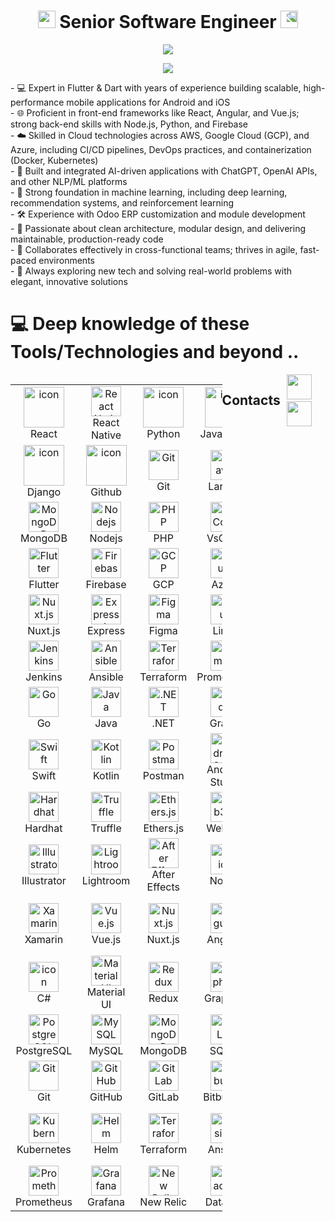 <h1 align="center">
  <img src="https://media.giphy.com/media/hvRJCLFzcasrR4ia7z/giphy.gif" width="28">
  Senior Software Engineer
  <img src="https://media.giphy.com/media/hvRJCLFzcasrR4ia7z/giphy.gif" style="transform: scaleX(-1);" width="28">
</h1>

<p align="center">
  <img src="https://github.com/devmaster116/devmaster116/blob/main/Logo.gif" />
</p>

<p align="center">
  <a href="https://github.com/DenverCoder1/readme-typing-svg">
    <img src="https://readme-typing-svg.herokuapp.com/?lines=Full-Stack%20Developer;7+%2B%20years%20of%20working%20experience;Being%20passionate%20and%20creative&center=true&width=380&height=45">
  </a>
</p>

<div>
- 💻 Expert in Flutter & Dart with years of experience building scalable, high-performance mobile applications for Android and iOS<br/>
- 🌐 Proficient in front-end frameworks like React, Angular, and Vue.js; strong back-end skills with Node.js, Python, and Firebase<br/>
- ☁️ Skilled in Cloud technologies across AWS, Google Cloud (GCP), and Azure, including CI/CD pipelines, DevOps practices, and containerization (Docker, Kubernetes)<br/>
- 🧠 Built and integrated AI-driven applications with ChatGPT, OpenAI APIs, and other NLP/ML platforms<br/>
- 🤖 Strong foundation in machine learning, including deep learning, recommendation systems, and reinforcement learning<br/>
- 🛠️ Experience with Odoo ERP customization and module development<br/>
- 🚀 Passionate about clean architecture, modular design, and delivering maintainable, production-ready code<br/>
- 🧩 Collaborates effectively in cross-functional teams; thrives in agile, fast-paced environments<br/>
- 🎯 Always exploring new tech and solving real-world problems with elegant, innovative solutions<br/>
</div>

# 💻 Deep knowledge of these Tools/Technologies and beyond ..
<div style="display: flex; align-items: flex-start; align: center">
<table align="center">
  <tr>
    <td align="center" width="96">
        <img src="https://techstack-generator.vercel.app/react-icon.svg" alt="icon" width="65" height="65" />
      <br>React
    </td>
    
  <td align="center" width="96">
    <img src="https://cdn.jsdelivr.net/gh/devicons/devicon/icons/react/react-original.svg" width="48" height="48" alt="React Native" />
    <br>React Native
  </td>
    <td align="center" width="96">
      <a href="#macropower-tech">
        <img src="https://techstack-generator.vercel.app/python-icon.svg" alt="icon" width="65" height="65" />
      </a>
      <br>Python
    </td>
    <td align="center" width="96">
        <img src="https://techstack-generator.vercel.app/js-icon.svg" alt="icon" width="65" height="65" />
      <br>JavaScript
    </td>
    <td align="center" width="96">
        <img src="https://techstack-generator.vercel.app/cpp-icon.svg" alt="icon" width="65" height="65" />
      <br>C++
    </td>
    <td align="center" width="96">
        <img src="https://techstack-generator.vercel.app/webpack-icon.svg" alt="icon" width="65" height="65" />
      <br>Webpack
    </td>
    <td align="center" width="96">
        <img src="https://techstack-generator.vercel.app/mysql-icon.svg" alt="icon" width="65" height="65" />
      <br>MySQL
    </td>
    <td align="center" width="96">
        <img src="https://techstack-generator.vercel.app/ts-icon.svg" alt="icon" width="65" height="65" />
      <br>TypeScript
    </td>
    <td align="center" width="96">
        <img src="https://techstack-generator.vercel.app/aws-icon.svg" alt="icon" width="65" height="65" />
      <br>AWS
    </td>
  </tr>
  <tr>
  <td align="center" width="96">
        <img src="https://techstack-generator.vercel.app/django-icon.svg" alt="icon" width="65" height="65" />
      <br>Django
    <td align="center" width="96">
        <img src="https://techstack-generator.vercel.app/github-icon.svg" alt="icon" width="65" height="65" />
      <br>Github
    </td>
    <td align="center" width="96"> 
        <img src="https://user-images.githubusercontent.com/25181517/192108372-f71d70ac-7ae6-4c0d-8395-51d8870c2ef0.png" width="48" height="48" alt="Git" />
      <br>Git
    </td>
    <td align="center"  width="96">
        <img src="https://skillicons.dev/icons?i=laravel" width="48" height="48" alt="Laravel" />
      <br>Laravel
    </td>
    <td align="center"  width="96">
        <img src="https://skillicons.dev/icons?i=html" width="48" height="48" alt="HTML5" />
      <br>HTML5
    </td>
    <td align="center" width="96">
        <img src="https://skillicons.dev/icons?i=css" width="48" height="48" alt="css" />
      <br>CSS
    </td>
    <td align="center"  width="96">
        <img src="https://skillicons.dev/icons?i=bootstrap" width="48" height="48" alt="bootstrap" />
      <br>Bootstrap
    </td>
    <td align="center" width="96">
        <img src="https://skillicons.dev/icons?i=tailwind" width="48" height="48" alt="tailwind" />
      <br>Tailwind
    </td>
    <td align="center" width="96">
        <img src="https://skillicons.dev/icons?i=jquery" width="48" height="48" alt="jQuery" />
      <br>jQuery
    </td>
  </tr>
 <tr>
      <td align="center" width="96">
        <img src="https://skillicons.dev/icons?i=mongodb" width="48" height="48" alt="MongoDB" />
      <br>MongoDB
    </td>
        <td align="center" width="96">
        <img src="https://skillicons.dev/icons?i=nodejs" width="48" height="48" alt="Nodejs" />
      <br>Nodejs
      </td>
      </td>
    <td align="center" width="96">
        <img src="https://skillicons.dev/icons?i=php" width="48" height="48" alt="PHP" />
      <br>PHP
    </td>
            <td align="center" width="96">
        <img src="https://skillicons.dev/icons?i=vscode" width="48" height="48" alt="VsCode" />
      <br>VsCode
    </td>
              <td align="center" width="96">
        <img src="https://skillicons.dev/icons?i=wordpress" width="48" height="48" alt="WordPress" />
      <br>WordPress
    </td>
              <td align="center" width="96">
        <img src="https://skillicons.dev/icons?i=vue" width="48" height="48" alt="Vue" />
      <br>Vue
    </td>
              <td align="center" width="96">
        <img src="https://skillicons.dev/icons?i=sass" width="48" height="48" alt="Sass" />
      <br>Sass
    </td>
              <td align="center" width="96">
        <img src="https://skillicons.dev/icons?i=graphql" width="48" height="48" alt="MySQL" />
      <br>GraphQL
    </td>
    <td align="center" width="96">
        <img src="https://skillicons.dev/icons?i=postgres" width="48" height="48" alt="PostgreSQL" />
      <br>PostgreSQL
    </td>
 </tr>
  <tr>
  <td align="center" width="96">
    <img src="https://skillicons.dev/icons?i=flutter" width="48" height="48" alt="Flutter" />
    <br>Flutter
  </td>
  <td align="center" width="96">
    <img src="https://skillicons.dev/icons?i=firebase" width="48" height="48" alt="Firebase" />
    <br>Firebase
  </td>
  <td align="center" width="96">
    <img src="https://skillicons.dev/icons?i=gcp" width="48" height="48" alt="GCP" />
    <br>GCP
  </td>
  <td align="center" width="96">
    <img src="https://skillicons.dev/icons?i=azure" width="48" height="48" alt="Azure" />
    <br>Azure
  </td>
  <td align="center" width="96">
    <img src="https://skillicons.dev/icons?i=kubernetes" width="48" height="48" alt="Kubernetes" />
    <br>Kubernetes
  </td>
  <td align="center" width="96">
    <img src="https://skillicons.dev/icons?i=docker" width="48" height="48" alt="Docker" />
    <br>Docker
  </td>
  <td align="center" width="96">
    <img src="https://skillicons.dev/icons?i=nestjs" width="48" height="48" alt="NestJS" />
    <br>NestJS
  </td>
  <td align="center" width="96">
    <img src="https://skillicons.dev/icons?i=redux" width="48" height="48" alt="Redux" />
    <br>Redux
  </td>
  <td align="center" width="96">
    <img src="https://skillicons.dev/icons?i=nextjs" width="48" height="48" alt="Next.js" />
    <br>Next.js
  </td>
</tr>

<tr>
  <td align="center" width="96">
    <img src="https://skillicons.dev/icons?i=nuxtjs" width="48" height="48" alt="Nuxt.js" />
    <br>Nuxt.js
  </td>
  <td align="center" width="96">
    <img src="https://skillicons.dev/icons?i=express" width="48" height="48" alt="Express.js" />
    <br>Express
  </td>
  <td align="center" width="96">
    <img src="https://skillicons.dev/icons?i=figma" width="48" height="48" alt="Figma" />
    <br>Figma
  </td>
  <td align="center" width="96">
    <img src="https://skillicons.dev/icons?i=linux" width="48" height="48" alt="Linux" />
    <br>Linux
  </td>
  <td align="center" width="96">
    <img src="https://skillicons.dev/icons?i=bash" width="48" height="48" alt="Bash" />
    <br>Bash
  </td>
  <td align="center" width="96">
    <img src="https://skillicons.dev/icons?i=threejs" width="48" height="48" alt="Three.js" />
    <br>Three.js
  </td>
  <td align="center" width="96">
    <img src="https://skillicons.dev/icons?i=blender" width="48" height="48" alt="Blender" />
    <br>Blender
  </td>
  <td align="center" width="96">
    <img src="https://skillicons.dev/icons?i=pytorch" width="48" height="48" alt="PyTorch" />
    <br>PyTorch
  </td>
  <td align="center" width="96">
    <img src="https://skillicons.dev/icons?i=tensorflow" width="48" height="48" alt="TensorFlow" />
    <br>TensorFlow
  </td>
</tr>
<tr>
  <td align="center" width="96">
    <img src="https://skillicons.dev/icons?i=jenkins" width="48" height="48" alt="Jenkins" />
    <br>Jenkins
  </td>
  <td align="center" width="96">
    <img src="https://skillicons.dev/icons?i=ansible" width="48" height="48" alt="Ansible" />
    <br>Ansible
  </td>
  <td align="center" width="96">
    <img src="https://skillicons.dev/icons?i=terraform" width="48" height="48" alt="Terraform" />
    <br>Terraform
  </td>
  <td align="center" width="96">
    <img src="https://skillicons.dev/icons?i=prometheus" width="48" height="48" alt="Prometheus" />
    <br>Prometheus
  </td>
  <td align="center" width="96">
    <img src="https://skillicons.dev/icons?i=grafana" width="48" height="48" alt="Grafana" />
    <br>Grafana
  </td>
  <td align="center" width="96">
    <img src="https://skillicons.dev/icons?i=elasticsearch" width="48" height="48" alt="Elasticsearch" />
    <br>Elasticsearch
  </td>
  <td align="center" width="96">
    <img src="https://skillicons.dev/icons?i=redis" width="48" height="48" alt="Redis" />
    <br>Redis
  </td>
  <td align="center" width="96">
    <img src="https://skillicons.dev/icons?i=ruby" width="48" height="48" alt="Ruby" />
    <br>Ruby
  </td>
  <td align="center" width="96">
    <img src="https://skillicons.dev/icons?i=rails" width="48" height="48" alt="Rails" />
    <br>Rails
  </td>
</tr>

<tr>
  <td align="center" width="96">
    <img src="https://skillicons.dev/icons?i=go" width="48" height="48" alt="Go" />
    <br>Go
  </td>
  <td align="center" width="96">
    <img src="https://skillicons.dev/icons?i=java" width="48" height="48" alt="Java" />
    <br>Java
  </td>
  <td align="center" width="96">
    <img src="https://skillicons.dev/icons?i=dotnet" width="48" height="48" alt=".NET" />
    <br>.NET
  </td>
  <td align="center" width="96">
    <img src="https://skillicons.dev/icons?i=gradle" width="48" height="48" alt="Gradle" />
    <br>Gradle
  </td>
  <td align="center" width="96">
    <img src="https://skillicons.dev/icons?i=maven" width="48" height="48" alt="Maven" />
    <br>Maven
  </td>
  <td align="center" width="96">
    <img src="https://skillicons.dev/icons?i=supabase" width="48" height="48" alt="Supabase" />
    <br>Supabase
  </td>
  <td align="center" width="96">
    <img src="https://skillicons.dev/icons?i=prisma" width="48" height="48" alt="Prisma" />
    <br>Prisma
  </td>
  <td align="center" width="96">
    <img src="https://skillicons.dev/icons?i=fastapi" width="48" height="48" alt="FastAPI" />
    <br>FastAPI
  </td>
  <td align="center" width="96">
    <img src="https://skillicons.dev/icons?i=solidity" width="48" height="48" alt="Solidity" />
    <br>Solidity
  </td>
</tr>
<tr>
  <td align="center" width="96">
    <img src="https://skillicons.dev/icons?i=swift" width="48" height="48" alt="Swift" />
    <br>Swift
  </td>
  <td align="center" width="96">
    <img src="https://skillicons.dev/icons?i=kotlin" width="48" height="48" alt="Kotlin" />
    <br>Kotlin
  </td>
  <td align="center" width="96">
    <img src="https://skillicons.dev/icons?i=postman" width="48" height="48" alt="Postman" />
    <br>Postman
  </td>
  <td align="center" width="96">
    <img src="https://skillicons.dev/icons?i=androidstudio" width="48" height="48" alt="Android Studio" />
    <br>Android Studio
  </td>
  <td align="center" width="96">
    <img src="https://skillicons.dev/icons?i=jest" width="48" height="48" alt="Jest" />
    <br>Jest
  </td>
  <td align="center" width="96">
    <img src="https://skillicons.dev/icons?i=vitest" width="48" height="48" alt="Vitest" />
    <br>Vitest
  </td>
  <td align="center" width="96">
    <img src="https://skillicons.dev/icons?i=cypress" width="48" height="48" alt="Cypress" />
    <br>Cypress
  </td>
  <td align="center" width="96">
    <img src="https://cdn.jsdelivr.net/gh/devicons/devicon/icons/photoshop/photoshop-plain.svg" width="48" height="48" alt="Photoshop" />
    <br>Photoshop
  </td>
  <td align="center" width="96">
    <img src="https://skillicons.dev/icons?i=selenium" width="48" height="48" alt="Selenium" />
    <br>Selenium
  </td>
</tr>

<tr>
  <td align="center" width="96">
    <img src="https://skillicons.dev/icons?i=hardhat" width="48" height="48" alt="Hardhat" />
    <br>Hardhat
  </td>
  <td align="center" width="96">
    <img src="https://skillicons.dev/icons?i=truffle" width="48" height="48" alt="Truffle" />
    <br>Truffle
  </td>
  <td align="center" width="96">
    <img src="https://skillicons.dev/icons?i=ethers" width="48" height="48" alt="Ethers.js" />
    <br>Ethers.js
  </td>
  <td align="center" width="96">
    <img src="https://skillicons.dev/icons?i=web3" width="48" height="48" alt="Web3.js" />
    <br>Web3.js
  </td>
  <td align="center" width="96">
    <img src="https://skillicons.dev/icons?i=metamask" width="48" height="48" alt="MetaMask" />
    <br>MetaMask
  </td>
  <td align="center" width="96">
    <img src="https://skillicons.dev/icons?i=figma" width="48" height="48" alt="Figma" />
    <br>Figma
  </td>
  <td align="center" width="96">
    <img src="https://skillicons.dev/icons?i=canva" width="48" height="48" alt="Canva" />
    <br>Canva
  </td>
  <td align="center" width="96">
    <img src="https://skillicons.dev/icons?i=adobexd" width="48" height="48" alt="Adobe XD" />
    <br>Adobe XD
  </td>
  
  <td align="center" width="96">
    <img src="https://skillicons.dev/icons?i=mocha" width="48" height="48" alt="Mocha" />
    <br>Mocha
  </td>
</tr>

<tr>
  <td align="center" width="96">
    <img src="https://cdn.jsdelivr.net/gh/devicons/devicon/icons/illustrator/illustrator-plain.svg" width="48" height="48" alt="Illustrator" />
    <br>Illustrator
  </td>
  <td align="center" width="96">
    <img src="https://cdn.jsdelivr.net/gh/devicons/devicon/icons/lightroom/lightroom-plain.svg" width="48" height="48" alt="Lightroom" />
    <br>Lightroom
  </td>
  <td align="center" width="96">
    <img src="https://cdn.jsdelivr.net/gh/devicons/devicon/icons/aftereffects/aftereffects-plain.svg" width="48" height="48" alt="After Effects" />
    <br>After Effects
  </td>
  <td align="center" width="96">
    <img src="https://skillicons.dev/icons?i=notion" width="48" height="48" alt="Notion" />
    <br>Notion
  </td>
  <td align="center" width="96">
    <img src="https://skillicons.dev/icons?i=slack" width="48" height="48" alt="Slack" />
    <br>Slack
  </td>
  <td align="center" width="96">
    <img src="https://skillicons.dev/icons?i=xcode" width="48" height="48" alt="Xcode" />
    <br>Xcode
  </td>
  <td align="center" width="96">
    <img src="https://skillicons.dev/icons?i=insomnia" width="48" height="48" alt="Insomnia" />
    <br>Insomnia
  </td>
  <td align="center" width="96">
    <img src="https://skillicons.dev/icons?i=sentry" width="48" height="48" alt="Sentry" />
    <br>Sentry
  </td>
  <td align="center" width="96">
    <img src="https://skillicons.dev/icons?i=mixpanel" width="48" height="48" alt="Mixpanel" />
    <br>Mixpanel
  </td>
</tr>
<tr>
  <td align="center" width="96">
    <img src="https://cdn.jsdelivr.net/gh/devicons/devicon/icons/xamarin/xamarin-original.svg" width="48" height="48" alt="Xamarin" />
    <br>Xamarin
  </td>
  <td align="center" width="96">
    <img src="https://skillicons.dev/icons?i=vue" width="48" height="48" alt="Vue.js" />
    <br>Vue.js
  </td>
  <td align="center" width="96">
    <img src="https://skillicons.dev/icons?i=nuxt" width="48" height="48" alt="Nuxt.js" />
    <br>Nuxt.js
  </td>
  <td align="center" width="96">
    <img src="https://skillicons.dev/icons?i=angular" width="48" height="48" alt="Angular" />
    <br>Angular
  </td>
  <td align="center" width="96">
    <img src="https://skillicons.dev/icons?i=nextjs" width="48" height="48" alt="Next.js" />
    <br>Next.js
  </td>
  <td align="center" width="96">
    <img src="https://skillicons.dev/icons?i=svelte" width="48" height="48" alt="Svelte" />
    <br>Svelte
  </td>
  <td align="center" width="96">
    <img src="https://skillicons.dev/icons?i=astro" width="48" height="48" alt="Astro" />
    <br>Astro
  </td>
  <td align="center" width="96">
    <img src="https://skillicons.dev/icons?i=tailwind" width="48" height="48" alt="Tailwind CSS" />
    <br>Tailwind CSS
  </td>
  <td align="center" width="96">
    <img src="https://skillicons.dev/icons?i=bootstrap" width="48" height="48" alt="Bootstrap" />
    <br>Bootstrap
  </td>
</tr>

<tr>
  <td align="center" width="96">
	<img src="https://techstack-generator.vercel.app/csharp-icon.svg" alt="icon" width="48" height="48" />
	<br>C#
  </td>
  <td align="center" width="96">
    <img src="https://skillicons.dev/icons?i=materialui" width="48" height="48" alt="Material UI" />
    <br>Material UI
  </td>
  <td align="center" width="96">
    <img src="https://skillicons.dev/icons?i=redux" width="48" height="48" alt="Redux" />
    <br>Redux
  </td>
  <td align="center" width="96">
    <img src="https://skillicons.dev/icons?i=graphql" width="48" height="48" alt="GraphQL" />
    <br>GraphQL
  </td>
  <td align="center" width="96">
    <img src="https://skillicons.dev/icons?i=apollo" width="48" height="48" alt="Apollo" />
    <br>Apollo
  </td>
  <td align="center" width="96">
    <img src="https://skillicons.dev/icons?i=nestjs" width="48" height="48" alt="NestJS" />
    <br>NestJS
  </td>
  <td align="center" width="96">
    <img src="https://skillicons.dev/icons?i=express" width="48" height="48" alt="Express.js" />
    <br>Express.js
  </td>
  <td align="center" width="96">
    <img src="https://skillicons.dev/icons?i=django" width="48" height="48" alt="Django" />
    <br>Django
  </td>
  <td align="center" width="96">
    <img src="https://skillicons.dev/icons?i=fastapi" width="48" height="48" alt="FastAPI" />
    <br>FastAPI
  </td>
  <td align="center" width="96">
    <img src="https://skillicons.dev/icons?i=laravel" width="48" height="48" alt="Laravel" />
    <br>Laravel
  </td>
</tr>

<tr>
  <td align="center" width="96">
    <img src="https://skillicons.dev/icons?i=postgres" width="48" height="48" alt="PostgreSQL" />
    <br>PostgreSQL
  </td>
  <td align="center" width="96">
    <img src="https://skillicons.dev/icons?i=mysql" width="48" height="48" alt="MySQL" />
    <br>MySQL
  </td>
  <td align="center" width="96">
    <img src="https://skillicons.dev/icons?i=mongodb" width="48" height="48" alt="MongoDB" />
    <br>MongoDB
  </td>
  <td align="center" width="96">
    <img src="https://skillicons.dev/icons?i=sqlite" width="48" height="48" alt="SQLite" />
    <br>SQLite
  </td>
  <td align="center" width="96">
    <img src="https://skillicons.dev/icons?i=redis" width="48" height="48" alt="Redis" />
    <br>Redis
  </td>
  <td align="center" width="96">
    <img src="https://skillicons.dev/icons?i=prisma" width="48" height="48" alt="Prisma" />
    <br>Prisma
  </td>
  <td align="center" width="96">
    <img src="https://skillicons.dev/icons?i=typeorm" width="48" height="48" alt="TypeORM" />
    <br>TypeORM
  </td>
  <td align="center" width="96">
    <img src="https://skillicons.dev/icons?i=sequelize" width="48" height="48" alt="Sequelize" />
    <br>Sequelize
  </td>
  <td align="center" width="96">
    <img src="https://skillicons.dev/icons?i=mongoose" width="48" height="48" alt="Mongoose" />
    <br>Mongoose
  </td>
</tr>

<tr>
  <td align="center" width="96">
    <img src="https://skillicons.dev/icons?i=git" width="48" height="48" alt="Git" />
    <br>Git
  </td>
  <td align="center" width="96">
    <img src="https://skillicons.dev/icons?i=github" width="48" height="48" alt="GitHub" />
    <br>GitHub
  </td>
  <td align="center" width="96">
    <img src="https://skillicons.dev/icons?i=gitlab" width="48" height="48" alt="GitLab" />
    <br>GitLab
  </td>
  <td align="center" width="96">
    <img src="https://skillicons.dev/icons?i=bitbucket" width="48" height="48" alt="Bitbucket" />
    <br>Bitbucket
  </td>
  <td align="center" width="96">
    <img src="https://skillicons.dev/icons?i=docker" width="48" height="48" alt="Docker" />
    <br>Docker
  </td>
  
  <td align="center" width="96">
    <img src="https://skillicons.dev/icons?i=spring" width="48" height="48" alt="Spring" />
    <br>Spring
  </td>
</tr>
<tr>
  <td align="center" width="96">
    <img src="https://skillicons.dev/icons?i=kubernetes" width="48" height="48" alt="Kubernetes" />
    <br>Kubernetes
  </td>
  <td align="center" width="96">
    <img src="https://cdn.jsdelivr.net/gh/devicons/devicon/icons/helm/helm-original.svg" width="48" height="48" alt="Helm" />
    <br>Helm
  </td>
  <td align="center" width="96">
    <img src="https://cdn.jsdelivr.net/gh/devicons/devicon/icons/terraform/terraform-original.svg" width="48" height="48" alt="Terraform" />
    <br>Terraform
  </td>
  <td align="center" width="96">
    <img src="https://cdn.jsdelivr.net/gh/devicons/devicon/icons/ansible/ansible-original.svg" width="48" height="48" alt="Ansible" />
    <br>Ansible
  </td>
  <td align="center" width="96">
    <img src="https://cdn.jsdelivr.net/gh/devicons/devicon/icons/jenkins/jenkins-original.svg" width="48" height="48" alt="Jenkins" />
    <br>Jenkins
  </td>
  <td align="center" width="96">
    <img src="https://cdn.jsdelivr.net/gh/devicons/devicon/icons/circleci/circleci-plain.svg" width="48" height="48" alt="CircleCI" />
    <br>CircleCI
  </td>
  <td align="center" width="96">
    <img src="https://cdn.jsdelivr.net/gh/devicons/devicon/icons/github/github-original.svg" width="48" height="48" alt="GitHub Actions" />
    <br>GitHub Actions
  </td>
  <td align="center" width="96">
    <img src="https://cdn.jsdelivr.net/gh/devicons/devicon/icons/gitlab/gitlab-original.svg" width="48" height="48" alt="GitLab CI" />
    <br>GitLab CI
  </td>
  <td align="center" width="96">
    <img src="https://cdn.jsdelivr.net/gh/devicons/devicon/icons/travis/travis-plain.svg" width="48" height="48" alt="Travis CI" />
    <br>Travis CI
  </td>
</tr>

<tr>
  <td align="center" width="96">
    <img src="https://cdn.jsdelivr.net/gh/devicons/devicon/icons/prometheus/prometheus-original.svg" width="48" height="48" alt="Prometheus" />
    <br>Prometheus
  </td>
  <td align="center" width="96">
    <img src="https://cdn.jsdelivr.net/gh/devicons/devicon/icons/grafana/grafana-original.svg" width="48" height="48" alt="Grafana" />
    <br>Grafana
  </td>
  <td align="center" width="96">
    <img src="https://skillicons.dev/icons?i=newrelic" width="48" height="48" alt="New Relic" />
    <br>New Relic
  </td>
  <td align="center" width="96">
    <img src="https://skillicons.dev/icons?i=datadog" width="48" height="48" alt="Datadog" />
    <br>Datadog
  </td>
  <td align="center" width="96">
    <img src="https://skillicons.dev/icons?i=logstash" width="48" height="48" alt="Logstash" />
    <br>Logstash
  </td>
  <td align="center" width="96">
    <img src="https://skillicons.dev/icons?i=kibana" width="48" height="48" alt="Kibana" />
    <br>Kibana
  </td>
  <td align="center" width="96">
    <img src="https://cdn.jsdelivr.net/gh/devicons/devicon/icons/elasticsearch/elasticsearch-original.svg" width="48" height="48" alt="Elasticsearch" />
    <br>Elasticsearch
  </td>
  <td align="center" width="96">
    <img src="https://cdn.jsdelivr.net/gh/devicons/devicon/icons/nginx/nginx-original.svg" width="48" height="48" alt="Nginx" />
    <br>Nginx
  </td>
  <td align="center" width="96">
    <img src="https://cdn.jsdelivr.net/gh/devicons/devicon/icons/apache/apache-original.svg" width="48" height="48" alt="Apache" />
    <br>Apache
  </td>
</tr>

</table>
<br><br>

## Contacts
  <div align="center"> 
  <a href="https://join.skype.com/invite/vO1o23iMx0hN" target="_blank" rel="noopener noreferrer"><img src="https://img.icons8.com/color/2x/skype.png"  width="40" /></a>
  &nbsp;&nbsp;
  <a href="https://t.me/Miracle0322" target="_blank" rel="noopener noreferrer"><img src="https://img.icons8.com/color/2x/telegram-app.png"  width="40" /></a>
  &nbsp;&nbsp;
 
</div>
